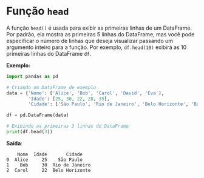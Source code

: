 # Função `head`

A função `head()` é usada para exibir as primeiras linhas de um DataFrame. Por padrão, ela mostra as primeiras 5 linhas do DataFrame, mas você pode especificar o número de linhas que deseja visualizar passando um argumento inteiro para a função. Por exemplo, `df.head(10)` exibirá as 10 primeiras linhas do DataFrame `df`.

**Exemplo:**

```python
import pandas as pd

# Criando um DataFrame de exemplo
data = {'Nome': ['Alice', 'Bob', 'Carol', 'David', 'Eva'],
        'Idade': [25, 30, 22, 28, 35],
        'Cidade': ['São Paulo', 'Rio de Janeiro', 'Belo Horizonte', 'Brasília', 'Curitiba']}

df = pd.DataFrame(data)

# Exibindo as primeiras 3 linhas do DataFrame
print(df.head(3))
```

**Saída**:

```
    Nome  Idade       Cidade
0  Alice     25    São Paulo
1    Bob     30  Rio de Janeiro
2  Carol     22  Belo Horizonte
```